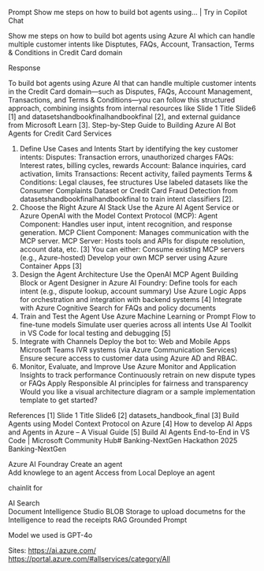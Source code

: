 Prompt Show me steps on how to build bot agents using... | Try in Copilot Chat

Show me steps on how to build bot agents using Azure AI which can handle multiple customer intents like Disptutes, FAQs, Account, Transaction, Terms & Conditions in Credit Card domain
 
Response

To build bot agents using Azure AI that can handle multiple customer intents in the Credit Card domain—such as Disputes, FAQs, Account Management, Transactions, and Terms & Conditions—you can follow this structured approach, combining insights from internal resources like Slide 1 Title Slide6 [1] and datasetshandbookfinalhandbookfinal [2], and external guidance from Microsoft Learn [3].
Step-by-Step Guide to Building Azure AI Bot Agents for Credit Card Services
1. Define Use Cases and Intents
Start by identifying the key customer intents:
Disputes: Transaction errors, unauthorized charges
FAQs: Interest rates, billing cycles, rewards
Account: Balance inquiries, card activation, limits
Transactions: Recent activity, failed payments
Terms & Conditions: Legal clauses, fee structures
Use labeled datasets like the Consumer Complaints Dataset or Credit Card Fraud Detection from datasetshandbookfinalhandbookfinal to train intent classifiers [2].
2. Choose the Right Azure AI Stack
Use the Azure AI Agent Service or Azure OpenAI with the Model Context Protocol (MCP):
Agent Component: Handles user input, intent recognition, and response generation.
MCP Client Component: Manages communication with the MCP server.
MCP Server: Hosts tools and APIs for dispute resolution, account data, etc. [3]
You can either:
Consume existing MCP servers (e.g., Azure-hosted)
Develop your own MCP server using Azure Container Apps [3]
3. Design the Agent Architecture
Use the OpenAI MCP Agent Building Block or Agent Designer in Azure AI Foundry:
Define tools for each intent (e.g., dispute lookup, account summary)
Use Azure Logic Apps for orchestration and integration with backend systems [4]
Integrate with Azure Cognitive Search for FAQs and policy documents
4. Train and Test the Agent
Use Azure Machine Learning or Prompt Flow to fine-tune models
Simulate user queries across all intents
Use AI Toolkit in VS Code for local testing and debugging [5]
5. Integrate with Channels
Deploy the bot to:
Web and Mobile Apps
Microsoft Teams
IVR systems (via Azure Communication Services)
Ensure secure access to customer data using Azure AD and RBAC.
6. Monitor, Evaluate, and Improve
Use Azure Monitor and Application Insights to track performance
Continuously retrain on new dispute types or FAQs
Apply Responsible AI principles for fairness and transparency
Would you like a visual architecture diagram or a sample implementation template to get started?

References
[1] Slide 1 Title Slide6
[2] datasets_handbook_final
[3] Build Agents using Model Context Protocol on Azure
[4] How to develop AI Apps and Agents in Azure – A Visual Guide
[5] Build AI Agents End-to-End in VS Code | Microsoft Community Hub# Banking-NextGen
Hackathon 2025 Banking-NextGen


Azure AI Foundray 
Create an agent 	
	Add knowlege to an agent 
Access from Local 
Deploye an agent 

chainlit for 

AI Search  
Document Intelligence Studio
BLOB Storage to upload documetns for the Intelligence to read the receipts 
RAG Grounded Prompt 

Model we used is GPT-4o 

Sites: 
https://ai.azure.com/
https://portal.azure.com/#allservices/category/All